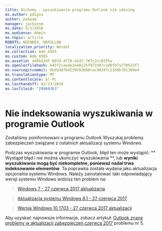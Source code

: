 ```yaml
---
title: Alchemy - wyszukiwania programu Outlook nie idexing
ms.author: pdigia
author: pebaum
manager: jackiesm
ms.date: 3/1/2018
ms.audience: Admin
ms.topic: article
ROBOTS: NOINDEX, NOFOLLOW
localization_priority: Normal
ms.collection: Adm_O365
ms.custom: Adm_O365
ms.assetid: 446b22df-807d-4778-a54f-767c2cc83fba
ms.openlocfilehash: 645f2caade2e48225f972d67c2d8fb7a770523f7
ms.sourcegitcommit: 6bd248764239282688cac98347c2356b701389e4
ms.translationtype: MT
ms.contentlocale: pl-PL
ms.lasthandoff: 02/13/2019
ms.locfileid: "29969363"
---
```

# <a name="outlook-search-not-indexing"></a>Nie indeksowania wyszukiwania w programie Outlook

Zostaliśmy poinformowani o programu Outlook Wyszukaj problemy zabezpieczeń związane z ostatnich aktualizacji systemu Windows.
  
Podczas wyszukiwania w programie Outlook, błąd ten może wystąpić: ** Wystąpił błąd i nie można ukończyć wyszukiwania **, lub **wyniki wyszukiwania mogą być niekompletne, ponieważ nadal trwa indeksowanie elementów**. Ta poprawka została wydana jako aktualizacja opcjonalna systemu Windows. Należy zainstalować taki odpowiadający wersji systemu Windows widzisz ten problem na: 
  
> [Windows 7 - 27 czerwca 2017 aktualizacja](https://support.microsoft.com/kb/4022168.aspx)
    
> [Aktualizacja systemu Windows 8.1 - 27 czerwca 2017](https://support.microsoft.com/kb/4022720.aspx)
    
> [Wersja Windows 10 1703 - 27 czerwca 2017 aktualizacji](https://support.microsoft.com/kb/4022716.aspx)
    
Aby uzyskać najnowsze informacje, zobacz artykuł: [Outlook znane problemy w aktualizacji zabezpieczeń czerwca 2017](https://support.office.com/article/Outlook-known-issues-in-the-June-2017-security-updates-3F6DBFFD-8505-492D-B19F-B3B89369ED9B.aspx) problemu nr 5. 
  

